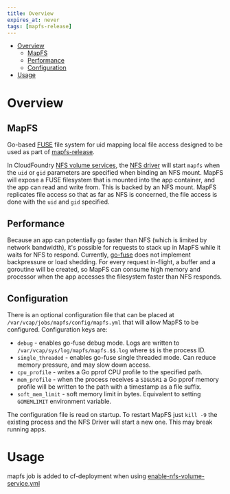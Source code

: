 ```yaml
---
title: Overview
expires_at: never
tags: [mapfs-release]
---
```


<!-- vim-markdown-toc GFM -->

* [Overview](#overview)
    * [MapFS](#mapfs)
    * [Performance](#performance)
    * [Configuration](#configuration)
* [Usage](#usage)

<!-- vim-markdown-toc -->
# Overview

## MapFS
Go-based [FUSE](https://en.wikipedia.org/wiki/Filesystem_in_Userspace) file system for uid mapping local file access
designed to be used as part of [mapfs-release](https://github.com/cloudfoundry/mapfs-release).

In CloudFoundry [NFS volume services](https://github.com/cloudfoundry/nfs-volume-release),
the [NFS driver](https://github.com/cloudfoundry/nfsv3driver) will start `mapfs` when the `uid` or `gid` parameters
are specified when binding an NFS mount. MapFS will expose a FUSE filesystem that is mounted into the app container,
and the app can read and write from. This is backed by an NFS mount.
MapFS replicates file access so that as far as NFS is concerned, the file access is done
with the `uid` and `gid` specified.

## Performance
Because an app can potentially go faster than NFS (which is limited by network bandwidth), it's possible for requests
to stack up in MapFS while it waits for NFS to respond. Currently, [go-fuse](https://github.com/hanwen/go-fuse) does
not implement backpressure or load shedding. For every request in-flight, a buffer and a goroutine will be created,
so MapFS can consume high memory and processor when the app accesses the filesystem faster than NFS responds.

## Configuration
There is an optional configuration file that can be placed at `/var/vcap/jobs/mapfs/config/mapfs.yml` that will allow
MapFS to be configured. Configuration keys are:
- `debug` - enables go-fuse debug mode. Logs are written to `/var/vcap/sys/log/mapfs/mapfs.$$.log` where `$$` is the process ID.
- `single_threaded` - enables go-fuse single threaded mode. Can reduce memory pressure, and may slow down access.
- `cpu_profile` - writes a Go pprof CPU profile to the specified path.
- `mem_profile` - when the process receives a `SIGUSR1` a Go pprof memory profile will be written to the path with a timestamp as a file suffix.
- `soft_mem_limit` - soft memory limit in bytes. Equivalent to setting `GOMEMLIMIT` environment variable.

The configuration file is read on startup. To restart MapFS just `kill -9` the existing
process and the NFS Driver will start a new one. This may break running apps.


# Usage

mapfs job is added to cf-deployment when using [enable-nfs-volume-service.yml](https://github.com/cloudfoundry/cf-deployment/blob/main/operations/enable-nfs-volume-service.yml)


